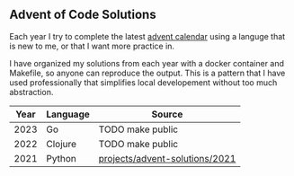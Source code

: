 ## Advent of Code Solutions
Each year I try to complete the latest [advent calendar](https://adventofcode.com/) using a languge that is new to me, or that I want more practice in.

I have organized my solutions from each year with a docker container and Makefile, so anyone can reproduce the output. This is a pattern that I have used professionally that simplifies local developement without too much abstraction.

| Year | Language | Source                                                                                                                                          |
|------|----------|-------------------------------------------------------------------------------------------------------------------------------------------------|
| 2023 | Go       | TODO make public                                                                                                                                |
| 2022 | Clojure  | TODO make public                                                                                                                                |
| 2021 | Python   | [projects/advent-solutions/2021](https://github.com/kspeer825/portfolio/tree/main/projects/advent-solutions/2021#advent-of-code-2021-solutions) |
